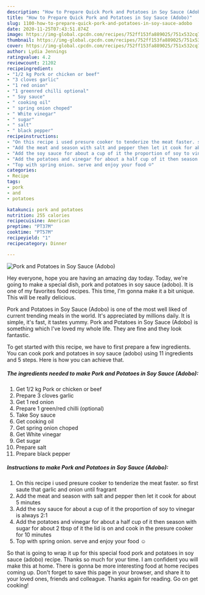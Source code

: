 ```yaml
---
description: "How to Prepare Quick Pork and Potatoes in Soy Sauce (Adobo)"
title: "How to Prepare Quick Pork and Potatoes in Soy Sauce (Adobo)"
slug: 1100-how-to-prepare-quick-pork-and-potatoes-in-soy-sauce-adobo
date: 2020-11-25T07:43:51.874Z
image: https://img-global.cpcdn.com/recipes/752ff153fa889025/751x532cq70/pork-and-potatoes-in-soy-sauce-adobo-recipe-main-photo.jpg
thumbnail: https://img-global.cpcdn.com/recipes/752ff153fa889025/751x532cq70/pork-and-potatoes-in-soy-sauce-adobo-recipe-main-photo.jpg
cover: https://img-global.cpcdn.com/recipes/752ff153fa889025/751x532cq70/pork-and-potatoes-in-soy-sauce-adobo-recipe-main-photo.jpg
author: Lydia Jennings
ratingvalue: 4.2
reviewcount: 21202
recipeingredient:
- "1/2 kg Pork or chicken or beef"
- "3 cloves garlic"
- "1 red onion"
- "1 greenred chilli optional"
- " Soy sauce"
- " cooking oil"
- " spring onion choped"
- " White vinegar"
- " sugar"
- " salt"
- " black pepper"
recipeinstructions:
- "On this recipe i used presure cooker to tenderize the meat faster. so first saute that garlic and onion until fragrant"
- "Add the meat and season with salt and pepper then let it cook for about 5 minutes"
- "Add the soy sauce for about a cup of it the proportion of soy to vinegar is always 2:1"
- "Add the potatoes and vinegar for about a half cup of it then season with sugar for about 2 tbsp of it the lid is on and cook in the presure cooker for 10 minutes"
- "Top with spring onion. serve and enjoy your food ☺"
categories:
- Recipe
tags:
- pork
- and
- potatoes

katakunci: pork and potatoes 
nutrition: 255 calories
recipecuisine: American
preptime: "PT37M"
cooktime: "PT57M"
recipeyield: "1"
recipecategory: Dinner

---
```



![Pork and Potatoes in Soy Sauce (Adobo)](https://img-global.cpcdn.com/recipes/752ff153fa889025/751x532cq70/pork-and-potatoes-in-soy-sauce-adobo-recipe-main-photo.jpg)

Hey everyone, hope you are having an amazing day today. Today, we're going to make a special dish, pork and potatoes in soy sauce (adobo). It is one of my favorites food recipes. This time, I'm gonna make it a bit unique. This will be really delicious.



Pork and Potatoes in Soy Sauce (Adobo) is one of the most well liked of current trending meals in the world. It's appreciated by millions daily. It is simple, it's fast, it tastes yummy. Pork and Potatoes in Soy Sauce (Adobo) is something which I've loved my whole life. They are fine and they look fantastic.


To get started with this recipe, we have to first prepare a few ingredients. You can cook pork and potatoes in soy sauce (adobo) using 11 ingredients and 5 steps. Here is how you can achieve that.

<!--inarticleads1-->

##### The ingredients needed to make Pork and Potatoes in Soy Sauce (Adobo):

1. Get 1/2 kg Pork or chicken or beef
1. Prepare 3 cloves garlic
1. Get 1 red onion
1. Prepare 1 green/red chilli (optional)
1. Take  Soy sauce
1. Get  cooking oil
1. Get  spring onion choped
1. Get  White vinegar
1. Get  sugar
1. Prepare  salt
1. Prepare  black pepper




<!--inarticleads2-->

##### Instructions to make Pork and Potatoes in Soy Sauce (Adobo):

1. On this recipe i used presure cooker to tenderize the meat faster. so first saute that garlic and onion until fragrant
1. Add the meat and season with salt and pepper then let it cook for about 5 minutes
1. Add the soy sauce for about a cup of it the proportion of soy to vinegar is always 2:1
1. Add the potatoes and vinegar for about a half cup of it then season with sugar for about 2 tbsp of it the lid is on and cook in the presure cooker for 10 minutes
1. Top with spring onion. serve and enjoy your food ☺




So that is going to wrap it up for this special food pork and potatoes in soy sauce (adobo) recipe. Thanks so much for your time. I am confident you will make this at home. There is gonna be more interesting food at home recipes coming up. Don't forget to save this page in your browser, and share it to your loved ones, friends and colleague. Thanks again for reading. Go on get cooking!
